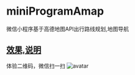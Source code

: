 # miniProgramAmap
微信小程序基于高德地图API出行路线规划,地图导航
## [效果,说明](http://blog.csdn.net/zzwwjjdj1/article/details/79425220)
体验二维码，微信扫一扫 ![avatar](http://img.blog.csdn.net/20180307162010743)
